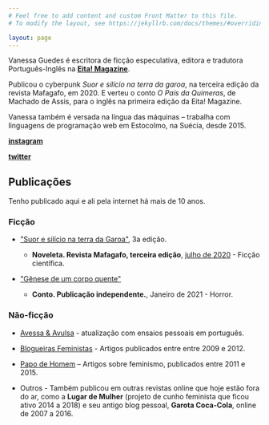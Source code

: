 ```yaml
---
# Feel free to add content and custom Front Matter to this file.
# To modify the layout, see https://jekyllrb.com/docs/themes/#overriding-theme-defaults

layout: page
---
```


Vanessa Guedes é escritora de ficção especulativa, editora e tradutora Português-Inglês na **[Eita! Magazine](https://www.eitamagazine.com)**.

Publicou o cyberpunk *Suor e silício na terra da garoa*, na terceira edição da revista Mafagafo, em 2020. 
E verteu o conto *O País da Quimeras*, de Machado de Assis, para o inglês na primeira edição da Eita! Magazine.

Vanessa também é versada na língua das máquinas – trabalha com linguagens de programação web em Estocolmo, na Suécia, desde 2015.


**[instagram](https://www.instagram.com/vanessainpixels/)**

**[twitter](https://twitter.com/vanessainpixels)**



## Publicações

Tenho publicado aqui e ali pela internet há mais de 10 anos.


### Ficção

* ["Suor e silício na terra da Garoa"](https://mafagaforevista.com.br/edicao-3/), 3a edição.

  * **Noveleta. Revista Mafagafo, terceira edição**, [julho de 2020](https://mafagaforevista.com.br/edicao-3-julho/) - Ficção científica. 
  


* ["Gênese de um corpo quente"](https://www.amazon.com.br/Gênese-corpo-quente-Vanessa-Guedes-ebook/dp/B08VBYLBK6?__mk_pt_BR=ÅMÅŽÕÑ&dchild=1&keywords=vanessa+guedes&qid=1611953260&sr=8-1&linkCode=sl1&tag=viajany-20&linkId=90ad27f413edaffeac915bfb5b486975&language=pt_BR&ref_=as_li_ss_tl)

  * **Conto. Publicação independente.**, Janeiro de 2021 - Horror. 

### Não-ficção

* [Avessa & Avulsa](https://avessaeavulsa.com/) - atualização com ensaios pessoais em português.

* [Blogueiras Feministas](https://blogueirasfeministas.com/?s=Texto+de+Nessa+Guedes) - Artigos publicados entre entre 2009 e 2012.

* [Papo de Homem](https://papodehomem.com.br/autores/vanessa-guedes/#artigos) – Artigos sobre feminismo, publicados entre 2011 e 2015. 

* Outros - Também publicou em outras revistas online que hoje estão fora do ar, como a **Lugar de Mulher** (projeto de cunho feminista que ficou ativo 2014 a 2018) e seu antigo blog pessoal, **Garota Coca-Cola**, online de 2007 a 2016.
